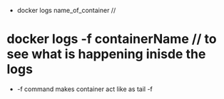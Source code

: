 * docker logs name_of_container // 


# docker logs -f containerName   //  to see what is happening inisde the logs
* -f command makes container act like as tail -f
